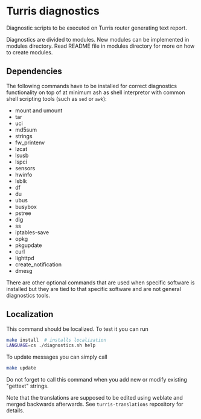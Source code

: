 Turris diagnostics
==================
Diagnostic scripts to be executed on Turris router generating text report.

Diagnostics are divided to modules. New modules can be implemented in modules
directory. Read README file in modules directory for more on how to create
modules.


Dependencies
------------

The following commands have to be installed for correct diagnostics
functionality on top of at minimum ash as shell interpretor with common shell
scripting tools (such as `sed` or `awk`):

* mount and umount
* tar
* uci
* md5sum
* strings
* fw_printenv
* lzcat
* lsusb
* lspci
* sensors
* hwinfo
* lsblk
* df
* du
* ubus
* busybox
* pstree
* dig
* ss
* iptables-save
* opkg
* pkgupdate
* curl
* lighttpd
* create_notification
* dmesg

There are other optional commands that are used when specific software is
installed but they are tied to that specific software and are not general
diagnostics tools.


Localization
------------

This command should be localized. To test it you can run
```bash
make install  # installs localization
LANGUAGE=cs ./diagnostics.sh help
```

To update messages you can simply call
```bash
make update
```

Do not forget to call this command when you add new or modify existing "gettext"
strings.


Note that the translations are supposed to be edited using weblate and merged
backwards afterwards. See `turris-translations` repository for details.

